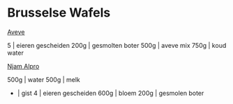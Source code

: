 # Brusselse Wafels

[Aveve](https://avevewinkels.be/thuisbakken/Recepten/brusselsewafels)


5 | eieren gescheiden
200g | gesmolten boter
500g | aveve mix
750g | koud water


[Njam Alpro](https://www.youtube.com/watch?v=fkbGduEokvQ)

500g | water
500g | melk
- | gist
4 | eieren gescheiden
600g | bloem
200g | gesmolen boter
